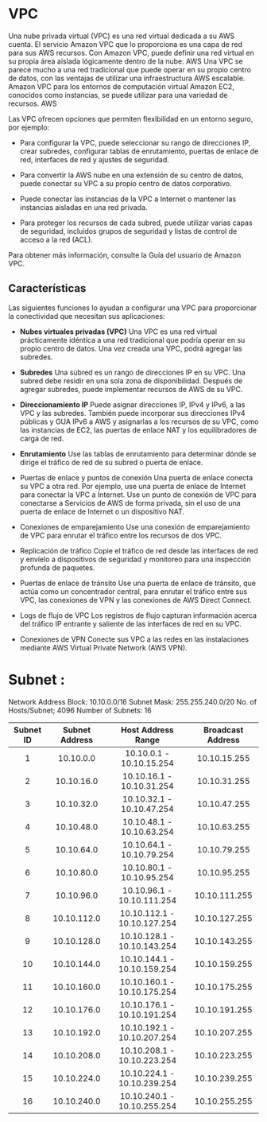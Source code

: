 # VPC

Una nube privada virtual (VPC) es una red virtual dedicada a su AWS cuenta. El servicio Amazon VPC que lo proporciona es
una capa de red para sus AWS recursos. Con Amazon VPC, puede definir una red virtual en su propia área aislada
lógicamente dentro de la nube. AWS Una VPC se parece mucho a una red tradicional que puede operar en su propio centro de
datos, con las ventajas de utilizar una infraestructura AWS escalable. Amazon VPC para los entornos de computación
virtual Amazon EC2, conocidos como instancias, se puede utilizar para una variedad de recursos. AWS

Las VPC ofrecen opciones que permiten flexibilidad en un entorno seguro, por ejemplo:

- Para configurar la VPC, puede seleccionar su rango de direcciones IP, crear subredes, configurar tablas de
  enrutamiento,
  puertas de enlace de red, interfaces de red y ajustes de seguridad.

- Para convertir la AWS nube en una extensión de su centro de datos, puede conectar su VPC a su propio centro de datos
  corporativo.

- Puede conectar las instancias de la VPC a Internet o mantener las instancias aisladas en una red privada.

- Para proteger los recursos de cada subred, puede utilizar varias capas de seguridad, incluidos grupos de seguridad y
  listas de control de acceso a la red (ACL).

Para obtener más información, consulte la Guía del usuario de Amazon VPC.

## Características

Las siguientes funciones lo ayudan a configurar una VPC para proporcionar la conectividad que necesitan sus
aplicaciones:

- **Nubes virtuales privadas (VPC)**
  Una VPC es una red virtual prácticamente idéntica a una red tradicional que podría operar en su propio centro de
  datos. Una vez creada una VPC, podrá agregar las subredes.

- **Subredes**
  Una subred es un rango de direcciones IP en su VPC. Una subred debe residir en una sola zona de disponibilidad.
  Después de agregar subredes, puede implementar recursos de AWS de su VPC.

- **Direccionamiento IP**
  Puede asignar direcciones IP, IPv4 y IPv6, a las VPC y las subredes. También puede incorporar sus direcciones IPv4
  públicas y GUA IPv6 a AWS y asignarlas a los recursos de su VPC, como las instancias de EC2, las puertas de enlace NAT
  y los equilibradores de carga de red.

- **Enrutamiento**
  Use las tablas de enrutamiento para determinar dónde se dirige el tráfico de red de su subred o puerta de enlace.

- Puertas de enlace y puntos de conexión
  Una puerta de enlace conecta su VPC a otra red. Por ejemplo, use una puerta de enlace de Internet para conectar la VPC
  a Internet. Use un punto de conexión de VPC para conectarse a Servicios de AWS de forma privada, sin el uso de una
  puerta de enlace de Internet o un dispositivo NAT.

- Conexiones de emparejamiento
  Use una conexión de emparejamiento de VPC para enrutar el tráfico entre los recursos de dos VPC.
- Replicación de tráfico
  Copie el tráfico de red desde las interfaces de red y envíelo a dispositivos de seguridad y monitoreo para una
  inspección profunda de paquetes.

- Puertas de enlace de tránsito
  Use una puerta de enlace de tránsito, que actúa como un concentrador central, para enrutar el tráfico entre sus VPC,
  las conexiones de VPN y las conexiones de AWS Direct Connect.

- Logs de flujo de VPC
  Los registros de flujo capturan información acerca del tráfico IP entrante y saliente de las interfaces de red en su
  VPC.

- Conexiones de VPN
  Conecte sus VPC a las redes en las instalaciones mediante AWS Virtual Private Network (AWS VPN).

# Subnet :

Network Address Block: 10.10.0.0/16
Subnet Mask: 255.255.240.0/20
No. of Hosts/Subnet; 4096
Number of Subnets: 16

| Subnet ID | Subnet Address |     Host Address Range      | Broadcast Address |
|:---------:|:--------------:|:---------------------------:|:-----------------:|
|     1     |   10.10.0.0    |  10.10.0.1 - 10.10.15.254   |   10.10.15.255    |
|     2     |   10.10.16.0   |  10.10.16.1 - 10.10.31.254  |   10.10.31.255    |
|     3     |   10.10.32.0   |  10.10.32.1 - 10.10.47.254  |   10.10.47.255    |
|     4     |   10.10.48.0   |  10.10.48.1 - 10.10.63.254  |   10.10.63.255    |
|     5     |   10.10.64.0   |  10.10.64.1 - 10.10.79.254  |   10.10.79.255    |
|     6     |   10.10.80.0   |  10.10.80.1 - 10.10.95.254  |   10.10.95.255    |
|     7     |   10.10.96.0   | 10.10.96.1 - 10.10.111.254  |   10.10.111.255   |
|     8     |  10.10.112.0   | 10.10.112.1 - 10.10.127.254 |   10.10.127.255   |
|     9     |  10.10.128.0   | 10.10.128.1 - 10.10.143.254 |   10.10.143.255   |
|    10     |  10.10.144.0   | 10.10.144.1 - 10.10.159.254 |   10.10.159.255   |
|    11     |  10.10.160.0   | 10.10.160.1 - 10.10.175.254 |   10.10.175.255   |
|    12     |  10.10.176.0   | 10.10.176.1 - 10.10.191.254 |   10.10.191.255   |
|    13     |  10.10.192.0   | 10.10.192.1 - 10.10.207.254 |   10.10.207.255   |
|    14     |  10.10.208.0   | 10.10.208.1 - 10.10.223.254 |   10.10.223.255   |
|    15     |  10.10.224.0   | 10.10.224.1 - 10.10.239.254 |   10.10.239.255   |
|    16     |  10.10.240.0   | 10.10.240.1 - 10.10.255.254 |   10.10.255.255   |